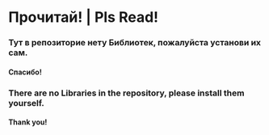 # Прочитай! | Pls Read!
### Тут в репозиторие нету __Библиотек__,  пожалуйста установи их сам.
#### Спасибо!

### There are no __Libraries__ in the repository, please install them yourself.
#### Thank you!
